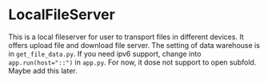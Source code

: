 # LocalFileServer
  This is a local fileserver for user to transport files in different devices. It offers upload file and download file server.
  The setting of data warehouse is in ``get_file_data.py``. 
  If you need ipv6 support, change into ``app.run(host="::")`` in ``app.py``. 
  For now, it dose not support to open subfold. Maybe add this later.
